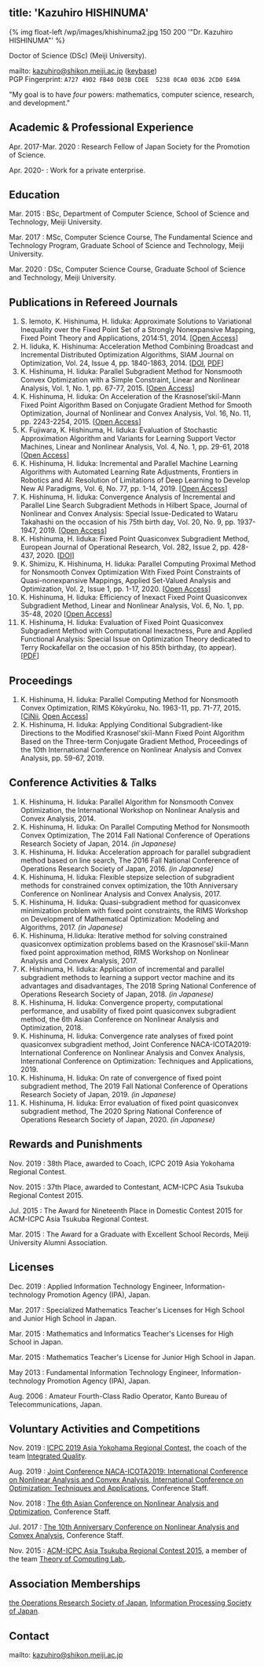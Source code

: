 title: 'Kazuhiro HISHINUMA'
---

{% img float-left /wp/images/khishinuma2.jpg 150 200 '"Dr. Kazuhiro HISHINUMA"' %}

Doctor of Science (DSc) (Meiji University).

mailto: kazuhiro@shikon.meiji.ac.jp ([keybase](https://keybase.io/kazh98))  
PGP Fingerprint: `A727 49D2 FB40 D03B CDEE  5238 0CA0 0D36 2CD0 E49A`

"My goal is to have *four* powers: mathematics, computer science, research, and development."

## Academic & Professional Experience
Apr. 2017-Mar. 2020
: Research Fellow of Japan Society for the Promotion of Science.

Apr. 2020-
: Work for a private enterprise.


## Education
Mar. 2015
: BSc, Department of Computer Science, School of Science and Technology, Meiji University.

Mar. 2017
: MSc, Computer Science Course, The Fundamental Science and Technology Program, Graduate School of Science and Technology, Meiji University.

Mar. 2020
: DSc, Computer Science Course, Graduate School of Science and Technology, Meiji University.


## Publications in Refereed Journals
1. S. Iemoto, K. Hishinuma, H. Iiduka: Approximate Solutions to Variational Inequality over the Fixed Point Set of a Strongly Nonexpansive Mapping, Fixed Point Theory and Applications, 2014:51, 2014. [[Open Access](http://dx.doi.org/10.1186/1687-1812-2014-51)]
2. H. Iiduka, K. Hishinuma: Acceleration Method Combining Broadcast and Incremental Distributed Optimization Algorithms, SIAM Journal on Optimization, Vol. 24, Issue 4, pp. 1840-1863, 2014. [[DOI](http://dx.doi.org/10.1137/130939560), [PDF](https://iiduka.net/_media/iiduka/iiduka_hishinuma2014.pdf)]
3. K. Hishinuma, H. Iiduka: Parallel Subgradient Method for Nonsmooth Convex Optimization with a Simple Constraint, Linear and Nonlinear Analysis, Vol. 1, No. 1, pp. 67-77, 2015. [[Open Access](http://www.ybook.co.jp/online2/oplna/vol1/p67.html)]
4. K. Hishinuma, H. Iiduka: On Acceleration of the Krasnosel’skiĭ-Mann Fixed Point Algorithm Based on Conjugate Gradient Method for Smooth Optimization, Journal of Nonlinear and Convex Analysis, Vol. 16, No. 11, pp. 2243-2254, 2015. [[Open Access](http://www.ybook.co.jp/online2/opjnca/vol16/p2243.html)]
5. K. Fujiwara, K. Hishinuma, H. Iiduka: Evaluation of Stochastic Approximation Algorithm and Variants for Learning Support Vector Machines, Linear and Nonlinear Analysis, Vol. 4, No. 1, pp. 29-61, 2018 [[Open Access](http://www.ybook.co.jp/online2/oplna/vol4/p29.html)]
6. K. Hishinuma, H. Iiduka: Incremental and Parallel Machine Learning Algorithms with Automated Learning Rate Adjustments, Frontiers in Robotics and AI: Resolution of Limitations of Deep Learning to Develop New AI Paradigms, Vol. 6, No. 77, pp. 1-14, 2019. [[Open Access](https://www.frontiersin.org/articles/10.3389/frobt.2019.00077)]
7. K. Hishinuma, H. Iiduka: Convergence Analysis of Incremental and Parallel Line Search Subgradient Methods in Hilbert Space, Journal of Nonlinear and Convex Analysis: Special Issue-Dedicated to Wataru Takahashi on the occasion of his 75th birth day, Vol. 20, No. 9, pp. 1937-1947, 2019. [[Open Access](http://www.ybook.co.jp/online2/opjnca/vol20/p1937.html)]
8. K. Hishinuma, H. Iiduka: Fixed Point Quasiconvex Subgradient Method, European Journal of Operational Research, Vol. 282, Issue 2, pp. 428-437, 2020. [[DOI](https://doi.org/10.1016/j.ejor.2019.09.037)]
9. K. Shimizu, K. Hishinuma, H. Iiduka: Parallel Computing Proximal Method for Nonsmooth Convex Optimization With Fixed Point Constraints of Quasi-nonexpansive Mappings, Applied Set-Valued Analysis and Optimization, Vol. 2, Issue 1, pp. 1-17, 2020. [[Open Access](http://dx.doi.org/10.23952/asvao.2.2020.1.01)]
10. K. Hishinuma, H. Iiduka: Efficiency of Inexact Fixed Point Quasiconvex Subgradient Method, Linear and Nonlinear Analysis, Vol. 6, No. 1, pp. 35-48, 2020 [[Open Access](http://www.ybook.co.jp/online2/oplna/vol6/p35.html)]
11. K. Hishinuma, H. Iiduka: Evaluation of Fixed Point Quasiconvex Subgradient Method with Computational Inexactness, Pure and Applied Functional Analysis: Special Issue on Optimization Theory dedicated to Terry Rockafellar on the occasion of his 85th birthday, (to appear). [[PDF](https://iiduka.net/_media/iiduka/pafa2020.pdf)]


## Proceedings
1. K. Hishinuma, H. Iiduka: Parallel Computing Method for Nonsmooth Convex Optimization, RIMS Kôkyûroku, No. 1963-11, pp. 71-77, 2015. [[CiNii](http://ci.nii.ac.jp/naid/110009978554/en/), [Open Access](http://www.kurims.kyoto-u.ac.jp/~kyodo/kokyuroku/contents/pdf/1963-11.pdf)]
2. K. Hishinuma, H. Iiduka: Applying Conditional Subgradient-like Directions to the Modified Krasnosel'skiĭ-Mann Fixed Point Algorithm Based on the Three-term Conjugate Gradient Method, Proceedings of the 10th International Conference on Nonlinear Analysis and Convex Analysis, pp. 59-67, 2019.


## Conference Activities & Talks
1. K. Hishinuma, H. Iiduka: Parallel Algorithm for Nonsmooth Convex Optimization, the International Workshop on Nonlinear Analysis and Convex Analysis, 2014.
2. K. Hishinuma, H. Iiduka: On Parallel Computing Method for Nonsmooth Convex Optimization, The 2014 Fall National Conference of Operations Research Society of Japan, 2014. _(in Japanese)_
3. K. Hishinuma, H. Iiduka: Acceleration approach for parallel subgradient method based on line search, The 2016 Fall National Conference of Operations Research Society of Japan, 2016. _(in Japanese)_
4. K. Hishinuma, H. Iiduka: Flexible stepsize selection of subgradient methods for constrained convex optimization, the 10th Anniversary Conference on Nonlinear Analysis and Convex Analysis, 2017.
5. K. Hishinuma, H. Iiduka: Quasi-subgradient method for quasiconvex minimization problem with fixed point constraints, the RIMS Workshop on Development of Mathematical Optimization: Modeling and Algorithms, 2017. _(in Japanese)_
6. K. Hishinuma, H.Iiduka: Iterative method for solving constrained quasiconvex optimization problems based on the Krasnosel'skiĭ-Mann fixed point approximation method, RIMS Workshop on Nonlinear Analysis and Convex Analysis, 2017.
7. K. Hishinuma, H. Iiduka: Application of incremental and parallel subgradient methods to learning a support vector machine and its advantages and disadvantages, The 2018 Spring National Conference of Operations Research Society of Japan, 2018. _(in Japanese)_
8. K. Hishinuma, H. Iiduka: Convergence property, computational performance, and usability of fixed point quasiconvex subgradient method, the 6th Asian Conference on Nonlinear Analysis and Optimization, 2018.
9. K. Hishinuma, H. Iiduka: Convergence rate analyses of fixed point quasiconvex subgradient method, Joint Conference NACA-ICOTA2019: International Conference on Nonlinear Analysis and Convex Analysis, International Conference on Optimization: Techniques and Applications, 2019.
10. K. Hishinuma, H. Iiduka: On rate of convergence of fixed point subgradient method, The 2019 Fall National Conference of Operations Research Society of Japan, 2019. _(in Japanese)_
11. K. Hishinuma, H. Iiduka: Error evaluation of fixed point quasiconvex subgradient method, The 2020 Spring National Conference of Operations Research Society of Japan, 2020. _(in Japanese)_


## Rewards and Punishments
Nov. 2019
: 38th Place, awarded to Coach, ICPC 2019 Asia Yokohama Regional Contest.

Nov. 2015
: 37th Place, awarded to Contestant, ACM-ICPC Asia Tsukuba Regional Contest 2015.

Jul. 2015
: The Award for Nineteenth Place in Domestic Contest 2015 for ACM-ICPC Asia Tsukuba Regional Contest.

Mar. 2015
: The Award for a Graduate with Excellent School Records, Meiji University Alumni Association.


## Licenses
Dec. 2019
: Applied Information Technology Engineer, Information-technology Promotion Agency (IPA), Japan.

Mar. 2017
: Specialized Mathematics Teacher's Licenses for High School and Junior High School in Japan.

Mar. 2015
: Mathematics and Informatics Teacher's Licenses for High School in Japan.

Mar. 2015
: Mathematics Teacher's License for Junior High School in Japan.

May 2013
: Fundamental Information Technology Engineer, Information-technology Promotion Agency (IPA), Japan.

Aug. 2006
: Amateur Fourth-Class Radio Operator, Kanto Bureau of Telecommunications, Japan.


## Voluntary Activities and Competitions
Nov. 2019
: [ICPC 2019 Asia Yokohama Regional Contest](https://icpc.iisf.or.jp/2019-yokohama/?lang=en), the coach of the team [Integrated Quality](https://icpc.baylor.edu/ICPCID/QWA8VX3KV7VW).

Aug. 2019
: [Joint Conference NACA-ICOTA2019: International Conference on Nonlinear Analysis and Convex Analysis, International Conference on Optimization: Techniques and Applications](http://wgnaca.org/naca-icota2019/), Conference Staff.

Nov. 2018
: [The 6th Asian Conference on Nonlinear Analysis and Optimization](http://wgnaca.org/nao2018/), Conference Staff.

Jul. 2017
: [The 10th Anniversary Conference on Nonlinear Analysis and Convex Analysis](https://www.rs.tus.ac.jp/naca2017/), Conference Staff.

Nov. 2015
: [ACM-ICPC Asia Tsukuba Regional Contest 2015](https://icpc.iisf.or.jp/2015-tsukuba/regional/?lang=en), a member of the team [Theory of Computing Lab.](https://icpc.baylor.edu/ICPCID/QWA8VX3KV7VW).


## Association Memberships
[the Operations Research Society of Japan](http://www.orsj.or.jp/),
[Information Processing Society of Japan](http://www.ipsj.or.jp/).


Contact
-------
mailto: kazuhiro@shikon.meiji.ac.jp
